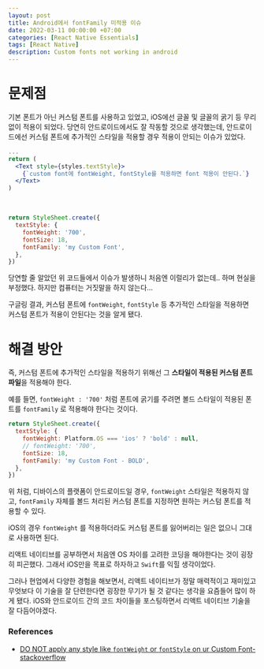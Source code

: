 ```yaml
---
layout: post
title: Android에서 fontFamily 미적용 이슈
date: 2022-03-11 00:00:00 +07:00
categories: [React Native Essentials]
tags: [React Native]
description: Custom fonts not working in android
---
```


# 문제점

기본 폰트가 아닌 커스텀 폰트를 사용하고 있었고, iOS에선 글꼴 및 글꼴의 굵기 등 무리없이 적용이 되었다. 당연히 안드로이드에서도 잘 작동할 것으로 생각했는데, 안드로이드에선 커스텀 폰트에 추가적인 스타일을 적용할 경우 적용이 안되는 이슈가 있었다.

```jsx
...
return (
  <Text style={styles.textStyle}>
    {`custom font에 fontWeight, fontStyle를 적용하면 font 적용이 안된다.`}
  </Text>
)
```

<br>

```jsx
return StyleSheet.create({
  textStyle: {
    fontWeight: '700',
    fontSize: 18,
    fontFamily: 'my Custom Font',
  },
})
```

당연할 줄 알았던 위 코드들에서 이슈가 발생하니 처음엔 이럴리가 없는데.. 하며 현실을 부정했다. 하지만 컴퓨터는 거짓말을 하지 않는다...

구글링 결과, 커스텀 폰트에 `fontWeight`, `fontStyle` 등 추가적인 스타일을 적용하면 커스텀 폰트가 적용이 안된다는 것을 알게 됐다.

# 해결 방안

즉, 커스텀 폰트에 추가적인 스타일을 적용하기 위해선 그 **스타일이 적용된 커스텀 폰트 파일**을 적용해야 한다.

예를 들면, `fontWeight : '700'` 처럼 폰트에 굵기를 주려면 볼드 스타일이 적용된 폰트를 `fontFamily` 로 적용해야 한다는 것이다.

```jsx
return StyleSheet.create({
  textStyle: {
    fontWeight: Platform.OS === 'ios' ? 'bold' : null,
    // fontWeight: '700',
    fontSize: 18,
    fontFamily: 'my Custom Font - BOLD',
  },
})
```

위 처럼, 디바이스의 플랫폼이 안드로이드일 경우, `fontWeight` 스타일은 적용하지 않고, `fontFamily` 자체를 볼드 처리된 커스텀 폰트를 지정하면 원하는 커스텀 폰트를 적용할 수 있다.

iOS의 경우 `fontWeight` 를 적용하더라도 커스텀 폰트를 잃어버리는 일은 없으니 그대로 사용하면 된다.

리액트 네이티브를 공부하면서 처음엔 OS 차이를 고려한 코딩을 해야한다는 것이 굉장히 피곤했다. 그래서 iOS만을 목표로 하자하고 `Swift`를 익힐 생각이었다.

그러나 현업에서 다양한 경험을 해보면서, 리액트 네이티브가 정말 매력적이고 재미있고 무엇보다 이 기술을 잘 단련한다면 굉장한 무기가 될 것 같다는 생각을 요즘들어 많이 하게 됐다. iOS와 안드로이드 간의 코드 차이들을 포스팅하면서 리액트 네이티브 기술을 잘 다듬어야겠다.

### References

- <a href="https://stackoverflow.com/questions/53158380/custom-fonts-not-working-in-android-react-native-0-57-4" target="_blank" rel="noopener">DO NOT apply any style like `fontWeight` or `fontStyle` on ur Custom Font- stackoverflow</a>
